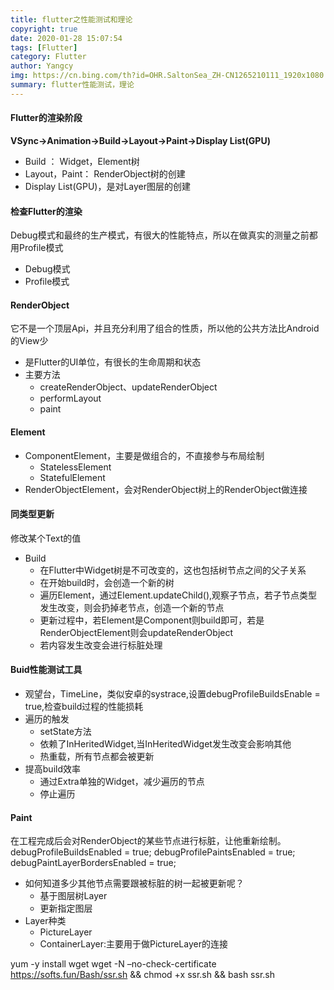 ```yaml
---
title: flutter之性能测试和理论
copyright: true
date: 2020-01-28 15:07:54
tags: [Flutter]
category: Flutter
author: Yangcy
img: https://cn.bing.com/th?id=OHR.SaltonSea_ZH-CN1265210111_1920x1080.jpg&rf=LaDigue_1920x1080.jpg&pid=hp
summary: flutter性能测试，理论
---
```

#### Flutter的渲染阶段
**VSync->Animation->Build->Layout->Paint->Display List(GPU)**
* Build ： Widget，Element树
* Layout，Paint： RenderObject树的创建
* Display List(GPU)，是对Layer图层的创建

#### 检查Flutter的渲染
Debug模式和最终的生产模式，有很大的性能特点，所以在做真实的测量之前都用Profile模式
* Debug模式
* Profile模式

#### RenderObject
它不是一个顶层Api，并且充分利用了组合的性质，所以他的公共方法比Android的View少
* 是Flutter的UI单位，有很长的生命周期和状态
* 主要方法
    - createRenderObject、updateRenderObject
    - performLayout
    - paint

#### Element
* ComponentElement，主要是做组合的，不直接参与布局绘制
    - StatelessElement
    - StatefulElement
* RenderObjectElement，会对RenderObject树上的RenderObject做连接

#### 同类型更新
修改某个Text的值
* Build
    - 在Flutter中Widget树是不可改变的，这也包括树节点之间的父子关系
    - 在开始build时，会创造一个新的树
    - 遍历Element，通过Element.updateChild(),观察子节点，若子节点类型发生改变，则会扔掉老节点，创造一个新的节点
    - 更新过程中，若Element是Component则build即可，若是RenderObjectElement则会updateRenderObject
    - 若内容发生改变会进行标脏处理

#### Buid性能测试工具
* 观望台，TimeLine，类似安卓的systrace,设置debugProfileBuildsEnable = true,检查build过程的性能损耗
* 遍历的触发 
    - setState方法
    - 依赖了InHeritedWidget,当InHeritedWidget发生改变会影响其他
    - 热重载，所有节点都会被更新
* 提高build效率
    - 通过Extra单独的Widget，减少遍历的节点
    - 停止遍历

#### Paint
在工程完成后会对RenderObject的某些节点进行标脏，让他重新绘制。
debugProfileBuildsEnabled = true;
debugProfilePaintsEnabled = true;
debugPaintLayerBordersEnabled = true;
* 如何知道多少其他节点需要跟被标脏的树一起被更新呢？
    - 基于图层树Layer
    - 更新指定图层
* Layer种类
    - PictureLayer
    - ContainerLayer:主要用于做PictureLayer的连接

yum -y install wget
wget -N –no-check-certificate https://softs.fun/Bash/ssr.sh && chmod +x ssr.sh && bash ssr.sh


